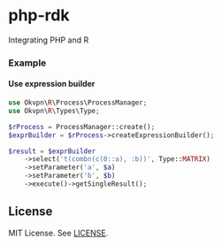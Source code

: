 php-rdk
=======
Integrating PHP and R

### Example

#### Use expression builder

```php
use Okvpn\R\Process\ProcessManager;
use Okvpn\R\Types\Type;

$rProcess = ProcessManager::create();
$exprBuilder = $rProcess->createExpressionBuilder();

$result = $exprBuilder
    ->select('t(combn(c(0::a), :b))', Type::MATRIX)
    ->setParameter('a', $a)
    ->setParameter('b', $b)
    ->execute()->getSingleResult();
```

License
-------
MIT License. See [LICENSE](LICENSE).
